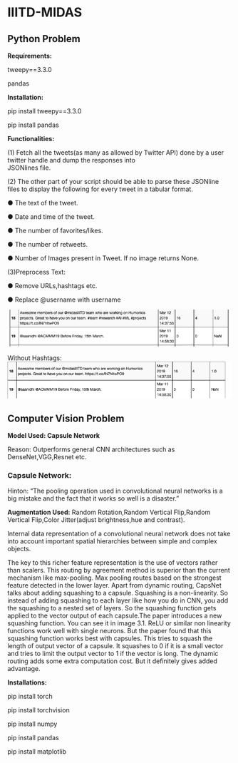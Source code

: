 # IIITD-MIDAS
## Python Problem
**Requirements:**

tweepy==3.3.0

pandas

**Installation:**

pip install tweepy==3.3.0

pip install pandas

**Functionalities:**

(1) Fetch all the tweets(as many as allowed by Twitter API) done by a user twitter handle and dump the responses into        
JSONlines file.

(2) The other part of your script should be able to parse these JSONline files to display the following for every tweet in a 
tabular format.
  
  ● The text of the tweet.

  ● Date and time of the tweet.

  ● The number of favorites/likes.

  ● The number of retweets.

  ● Number of Images present in Tweet. If no image returns None.


(3)Preprocess Text:
  
  ● Remove URLs,hashtags etc.
  
  ● Replace @username with username
  
![alt text](https://github.com/kartikdutt18/IIITD-MIDAS/blob/master/imgs/Screen%20Shot%202019-03-25%20at%2010.44.21%20PM.png)

 Without Hashtags:
![alt text](https://github.com/kartikdutt18/IIITD-MIDAS/blob/master/imgs/Screen%20Shot%202019-03-25%20at%2010.44.37%20PM.png)
  
  
## Computer Vision Problem

**Model Used: Capsule Network**

Reason: Outperforms general CNN architectures such as DenseNet,VGG,Resnet etc.

### Capsule Network:

Hinton: “The pooling operation used in convolutional neural networks is a big mistake and the fact that it works so well is a disaster.”

**Augmentation Used:**
Random Rotation,Random Vertical Flip,Random Vertical Flip,Color Jitter(adjust brightness,hue and contrast).

Internal data representation of a convolutional neural network does not take into account important spatial hierarchies between simple and complex objects.

The key to this richer feature representation is the use of vectors rather than scalers.
 This routing by agreement method is superior than the current mechanism like max-pooling. Max pooling routes based on the strongest feature detected in the lower layer. Apart from dynamic routing, CapsNet talks about adding squashing to a capsule. Squashing is a non-linearity. So instead of adding squashing to each layer like how you do in CNN, you add the squashing to a nested set of layers. So the squashing function gets applied to the vector output of each capsule.The paper introduces a new squashing function. You can see it in image 3.1. ReLU or similar non linearity functions work well with single neurons. But the paper found that this squashing function works best with capsules. This tries to squash the length of output vector of a capsule. It squashes to 0 if it is a small vector and tries to limit the output vector to 1 if the vector is long. The dynamic routing adds some extra computation cost. But it definitely gives added advantage.
 
 **Installations:**
 
pip install torch

pip install torchvision

pip install numpy

pip install pandas

pip install matplotlib

